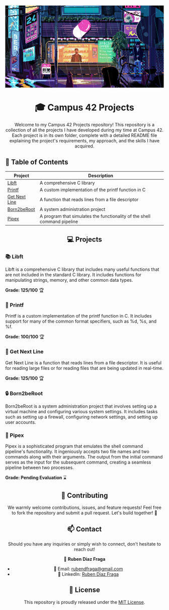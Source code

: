 <div align="center">

![Banner](.github/readme/banner42.gif)

# :mortar_board: Campus 42 Projects

Welcome to my Campus 42 Projects repository! This repository is a collection of all the projects I have developed during my time at Campus 42. Each project is in its own folder, complete with a detailed README file explaining the project's requirements, my approach, and the skills I have acquired.

</div>

## :bookmark_tabs: Table of Contents

| Project | Description |
|---------|-------------|
| [Libft](#libft) | A comprehensive C library |
| [Printf](#printf) | A custom implementation of the printf function in C |
| [Get Next Line](#get-next-line) | A function that reads lines from a file descriptor |
| [Born2beRoot](#born2beroot) | A system administration project |
| [Pipex](#pipex) | A program that simulates the functionality of the shell command pipeline |

<div align="center">

## :computer: Projects

</div>

### :books: Libft

Libft is a comprehensive C library that includes many useful functions that are not included in the standard C library. It includes functions for manipulating strings, memory, and other common data types.

**Grade: 125/100** :trophy:

### :page_with_curl: Printf

Printf is a custom implementation of the printf function in C. It includes support for many of the common format specifiers, such as %d, %s, and %f.

**Grade: 100/100** :trophy:

### :page_facing_up: Get Next Line

Get Next Line is a function that reads lines from a file descriptor. It is useful for reading large files or for reading files that are being updated in real-time.

**Grade: 125/100** :trophy:

### :lock: Born2beRoot

Born2beRoot is a system administration project that involves setting up a virtual machine and configuring various system settings. It includes tasks such as setting up a firewall, configuring network settings, and setting up user accounts.

### :wrench: Pipex

Pipex is a sophisticated program that emulates the shell command pipeline's functionality. It ingeniously accepts two file names and two commands along with their arguments. The output from the initial command serves as the input for the subsequent command, creating a seamless pipeline between two processes.

**Grade: Pending Evaluation** :hourglass:

<div align="center">

## :handshake: Contributing

We warmly welcome contributions, issues, and feature requests! Feel free to fork the repository and submit a pull request. Let's build together! :construction_worker:

## :mailbox: Contact

Should you have any inquiries or simply wish to connect, don't hesitate to reach out!

👤 **Ruben Diaz Fraga**
- 📧 Email: [rubendfraga@gmail.com](mailto:rubendfraga@gmail.com)
- 💼 LinkedIn: [Ruben Diaz Fraga](www.linkedin.com/in/ruubendiazz)

## :scroll: License

This repository is proudly released under the [MIT License](LICENSE).

</div>
